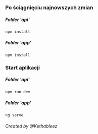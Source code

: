 ### Po ściągnięciu najnowszych zmian

##### Folder 'api'

`npm install`

##### Folder 'app'

`npm install`

### Start aplikacji

##### Folder 'api'

`npm run dev`

##### Folder 'app'

`ng serve`

###### Created by @Kethableez
